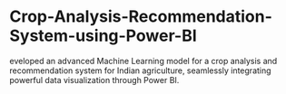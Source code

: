 # Crop-Analysis-Recommendation-System-using-Power-BI
eveloped an advanced Machine Learning model for a crop analysis and recommendation system for Indian agriculture, seamlessly integrating powerful data visualization through Power BI.
